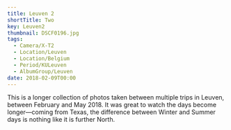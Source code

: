 ```yaml
---
title: Leuven 2
shortTitle: Two
key: Leuven2
thumbnail: DSCF0196.jpg
tags:
  - Camera/X-T2
  - Location/Leuven
  - Location/Belgium
  - Period/KULeuven
  - AlbumGroup/Leuven
date: 2018-02-09T00:00
---
```

This is a longer collection of photos taken between multiple trips in Leuven, between February and May 2018. It was great to watch the days become longer—coming from Texas, the difference between Winter and Summer days is nothing like it is further North.
